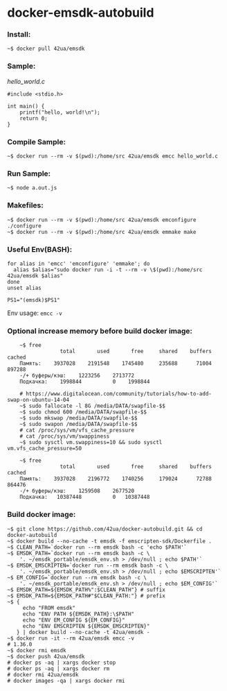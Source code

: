 # docker-emsdk-autobuild

### Install:
    ~$ docker pull 42ua/emsdk

### Sample:

*hello_world.c*
```
#include <stdio.h>

int main() {
    printf("hello, world!\n");
    return 0;
}
```

### Compile Sample:

```
~$ docker run --rm -v $(pwd):/home/src 42ua/emsdk emcc hello_world.c
```

### Run Sample:

```
~$ node a.out.js
```

### Makefiles:

```
~$ docker run --rm -v $(pwd):/home/src 42ua/emsdk emconfigure ./configure
~$ docker run --rm -v $(pwd):/home/src 42ua/emsdk emmake make
```

### Useful Env(BASH):

    for alias in 'emcc' 'emconfigure' 'emmake'; do
      alias $alias="sudo docker run -i -t --rm -v \$(pwd):/home/src 42ua/emsdk $alias"
    done
    unset alias

    PS1="(emsdk)$PS1"

Env usage: ```emcc -v```

### Optional increase memory before build docker image:
```
    ~$ free
                 total       used       free     shared    buffers     cached
    Память:    3937028    2191548    1745480     235688      71004     897288
    -/+ буферы/кэш:    1223256    2713772
    Подкачка:    1998844          0    1998844
```

```
    # https://www.digitalocean.com/community/tutorials/how-to-add-swap-on-ubuntu-14-04
    ~$ sudo fallocate -l 8G /media/DATA/swapfile-$$
    ~$ sudo chmod 600 /media/DATA/swapfile-$$
    ~$ sudo mkswap /media/DATA/swapfile-$$
    ~$ sudo swapon /media/DATA/swapfile-$$
    # cat /proc/sys/vm/vfs_cache_pressure
    # cat /proc/sys/vm/swappiness
    ~$ sudo sysctl vm.swappiness=10 && sudo sysctl vm.vfs_cache_pressure=50
```

```
    ~$ free
                 total       used       free     shared    buffers     cached
    Память:    3937028    2196772    1740256     179024      72788     864476
    -/+ буферы/кэш:    1259508    2677520
    Подкачка:   10387448          0   10387448
```

### Build docker image:
    ~$ git clone https://github.com/42ua/docker-autobuild.git && cd docker-autobuild
    ~$ docker build --no-cache -t emsdk -f emscripten-sdk/Dockerfile .
    ~$ CLEAN_PATH=`docker run --rm emsdk bash -c 'echo $PATH'`
    ~$ EMSDK_PATH=`docker run --rm emsdk bash -c \
        '. ~/emsdk_portable/emsdk_env.sh > /dev/null ; echo $PATH'`
    ~$ EMSDK_EMSCRIPTEN=`docker run --rm emsdk bash -c \
        '. ~/emsdk_portable/emsdk_env.sh > /dev/null ; echo $EMSCRIPTEN'`
    ~$ EM_CONFIG=`docker run --rm emsdk bash -c \
        '. ~/emsdk_portable/emsdk_env.sh > /dev/null ; echo $EM_CONFIG'`
    ~$ EMSDK_PATH=${EMSDK_PATH%":$CLEAN_PATH"} # suffix
    ~$ EMSDK_PATH=${EMSDK_PATH#"$CLEAN_PATH:"} # prefix
    ~$ {
         echo "FROM emsdk"
         echo "ENV PATH ${EMSDK_PATH}:\$PATH"
         echo "ENV EM_CONFIG ${EM_CONFIG}"
         echo "ENV EMSCRIPTEN ${EMSDK_EMSCRIPTEN}"
       } | docker build --no-cache -t 42ua/emsdk -
    ~$ docker run -it --rm 42ua/emsdk emcc -v
    # 1.36.0
    ~$ docker rmi emsdk
    ~$ docker push 42ua/emsdk
    # docker ps -aq | xargs docker stop
    # docker ps -aq | xargs docker rm
    # docker rmi 42ua/emsdk
    # docker images -qa | xargs docker rmi